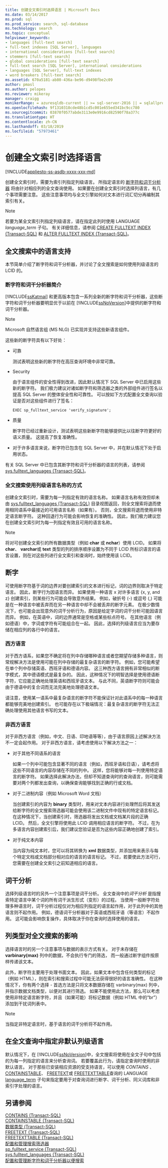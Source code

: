 ```yaml
---
title: 创建全文索引时选择语言 | Microsoft Docs
ms.date: 03/14/2017
ms.prod: sql
ms.prod_service: search, sql-database
ms.technology: search
ms.topic: conceptual
helpviewer_keywords:
- languages [full-text search]
- full-text indexes [SQL Server], languages
- international considerations [full-text search]
- stemmers [full-text search]
- global considerations [full-text search]
- full-text search [SQL Server], international considerations
- languages [SQL Server], full-text indexes
- word breakers [full-text search]
ms.assetid: 670a5181-ab80-436a-be96-d9498fbe2c09
author: pmasl
ms.author: pelopes
ms.reviewer: mikeray
manager: craigg
monikerRange: = azuresqldb-current || >= sql-server-2016 || = sqlallproducts-allversions
ms.openlocfilehash: 9f1310318cde48b1cd5c001e655ed341bc9cc780
ms.sourcegitcommit: 03870f0577abde3113e0e9916cd82590f78a377c
ms.translationtype: HT
ms.contentlocale: zh-CN
ms.lasthandoff: 03/18/2019
ms.locfileid: "57973461"
---
```

# <a name="choose-a-language-when-creating-a-full-text-index"></a>创建全文索引时选择语言

[!INCLUDE[appliesto-ss-asdb-xxxx-xxx-md](../../includes/appliesto-ss-asdb-xxxx-xxx-md.md)]

  创建全文索引时，需要为索引列指定列级语言。 所指定语言的 [断字符和词干分析器](../../relational-databases/search/configure-and-manage-word-breakers-and-stemmers-for-search.md) 将由针对相应列的全文查询使用。 如果要在创建全文索引时选择列语言，有几个事项需要注意。 这些注意事项均与全文引擎如何对文本进行词汇切分再编制其索引有关。  
  
> [!NOTE]  
>  若要为某全文索引列指定列级语言，请在指定此列时使用 LANGUAGE *language_term* 子句。 有关详细信息，请参阅 [CREATE FULLTEXT INDEX (Transact-SQL)](../../t-sql/statements/create-fulltext-index-transact-sql.md) 和 [ALTER FULLTEXT INDEX (Transact-SQL)](../../t-sql/statements/alter-fulltext-index-transact-sql.md)。  
  
##  <a name="langsupp"></a> 全文搜索中的语言支持  
 本节简单介绍了断字符和词干分析器，并讨论了全文搜索是如何使用列级语言的 LCID 的。  
  
### <a name="introduction-to-word-breakers-and-stemmers"></a>断字符和词干分析器简介  
 [!INCLUDE[ssKatmai](../../includes/sskatmai-md.md)] 和更高版本包含一系列全新的断字符和词干分析器，这些断字符和词干分析器要明显优于以前在 [!INCLUDE[ssNoVersion](../../includes/ssnoversion-md.md)]中提供的断字符和词干分析器。  
  
> [!NOTE]  
>  Microsoft 自然语言组 (MS NLG) 已实现并支持这些新语言组件。  
  
 这些新的断字符具有以下好处：  
  
-   可靠  
  
     测试表明这些新的断字符在高压查询环境中非常可靠。  
  
-   Security  
  
     由于语言组件的安全性得到改进，因此默认情况下 SQL Server 中已启用这些新的断字符。 我们极力建议对诸如断字符和筛选器之类的外部组件进行签名以提高 SQL Server 的整体安全性和可靠性。 可以按如下方式配置全文查询以验证是否对这些组件进行了签名：  
  
    ```  
    EXEC sp_fulltext_service 'verify_signature';  
    ```  
  
-   质量  
  
     断字符已经过重新设计，测试表明这些新断字符能够提供比以往断字符更好的语义质量。 这提高了恢复准确性。  
  
-   对于许多语言来说，断字符已包含在 SQL Server 中，并在默认情况下处于启用状态。  
  
 有关 SQL Server 中已包含其断字符和词干分析器的语言的列表，请参阅 [sys.fulltext_languages (Transact-SQL)](../../relational-databases/system-catalog-views/sys-fulltext-languages-transact-sql.md)。  
  
  
### <a name="how-full-text-search-uses-the-name-of-the-column-level-language"></a>全文搜索使用列级语言名称的方式  
 创建全文索引时，需要为每一列指定有效的语言名称。 如果语言名称有效但却未由 [sys.fulltext_languages (Transact-SQL)](../../relational-databases/system-catalog-views/sys-fulltext-languages-transact-sql.md) 目录视图返回，则全文搜索将退而使用相同语系中最接近的可用语言名称（如果有）。 否则，全文搜索将退而使用非特定语言断字符。 这种回退行为可能会影响恢复的准确性。 因此，我们极力建议您在创建全文索引时为每一列指定有效且可用的语言名称。  
  
> [!NOTE]  
>  将对可创建全文索引的所有数据类型（例如 **char** 或 **nchar**）使用 LCID。 如果将 **char**、 **varchar**或 **text** 类型的列的排序顺序设置为不同于 LCID 所标识语言的语言设置，则在对这些列进行全文索引和查询时，始终使用该 LCID。  
  
  
##  <a name="breaking"></a> 断字  
 可使用断字符基于词的边界对要创建索引的文本进行标记，词的边界则取决于特定语言。 因此，断字行为因语言而异。 如果使用一种语言 x 对许多语言 {x, y, and z} 创建索引，则某些行为可能会导致意外结果。 例如，破折号 (-) 或逗号 (,) 可能是在一种语言中被丢弃而在另一种语言中却不会被丢弃的断字元素。 在极少数情况下，也可能会出现意外的词干分析行为，原因是给定字词的词干分析可能因语言而异。 例如，在英语中，词的边界通常是空格或某些标点符号。 在其他语言（例如德语）中，字词或字符有可能组合在一起。 因此，选择的列级语言应当为要存储在相应列的各行中的语言。  
  
### <a name="western-languages"></a>西方语言  
 对于西方语系，如果您不确定将在列中存储哪种语言或者您期望存储多种语言，则常规解决方法是使用可能在列中存储的最复杂语言的断字符。 例如，您可能希望在单个列中存储英语、西班牙语和德语内容。 这三种西方语言拥有非常相似的断字模式，其中德语模式是最复杂的。 因此，这种情况下的明智选择是使用德语断字符，它应能正确地处理英语和西班牙语文本。 与此不同，英语断字符则可能会由于德语中的复合词而无法完美地处理德语文本。  
  
 请注意，使用某一语系中最复杂语言的断字符不能保证针对此语系中的每一种语言都能够完美地创建索引。 也可能存在以下极端情况：最复杂语言的断字符无法正确处理使用其他语言书写的文本。  
  
  
### <a name="non-western-languages"></a>非西方语言  
 对于非西方语言（例如，中文、日语、印地语等等），由于语言原因上述解决方法不一定会起作用。 对于非西方语言，请考虑使用以下解决方法之一：  
  
-   对于其他不同语系的语言  
  
     如果一个列中可能包含显著不同的语言（例如，西班牙语和日语），请考虑将这些不同语言的内容存储在不同的列中。 这样，您将能够对每一列使用特定语言的断字符。 如果选择此解决办法，但却不知道查询时的查询语言，则可能需要对两个列都发出查询，以确保查询能够找到正确的行或文档。  
  
-   对于二进制内容（例如 Microsoft Word 文档）  
  
     当创建索引的内容为 **binary** 类型时，用来对文本内容进行处理然后将其发送给断字符的全文搜索筛选器可能会使用该二进制文件中现有的特定语言标记。 在这种情况下，当创建索引时，筛选器将发出文档或文档某片段的正确 LCID。 然后，全文引擎将使用此 LCID 调用相应语言的断字符。 不过，在为多语言内容创建索引后，我们建议您验证是否为这些内容正确地创建了索引。  
  
-   对于纯文本内容  
  
     当内容为纯文本时，您可以将其转换为 **xml** 数据类型，并添加用来表示与每个特定文档或文档部分相对应的语言的语言标记。 不过，若要使此方法可行，您需要在创建全文索引之前知道相应的语言。  
  
  
##  <a name="stemming"></a> 词干分析  
 选择列级语言时的另外一个注意事项是词干分析。 全文查询中的*词干分析* 是指搜索特定语言中某个词的所有词干派生形式（变形）的过程。 当使用一般断字符处理多种语言时，词干分析过程仅对为相应列指定的语言起作用，对于此列中的其他语言则不起作用。 例如，德语词干分析器对于英语或西班牙语（等语言）不起作用。 这可能会影响恢复操作，具体取决于你在查询时选择使用的语言。  
  
  
##  <a name="type"></a> 列类型对全文搜索的影响  
 选择语言时的另一个注意事项与数据的表示方式有关。 对于未存储在 **varbinary(max)** 列中的数据，不会执行专门的筛选， 而一般通过断字组件按原样传递该文本。  
  
 此外，断字符主要用于处理书面文本。 因此，如果文本中包含任何类型的标记（例如 HTML），则在索引和搜索过程中可能无法获得很好的语言准确性。 在这种情况下，你有两个选择 - 首选方法是只将文本数据存储在 varbinary(max) 列中，并指示数据文档类型，以便对其进行筛选。 如果不能使用此方法，那么可以考虑使用非特定语言断字符，并且（如果可能）将标记数据（例如 HTML 中的“br”）添加到干扰词列表中。  
  
> [!NOTE]  
>  当指定非特定语言时，基于语言的词干分析将不起作用。  
  
  
##  <a name="nondef"></a> 在全文查询中指定非默认列级语言  
 默认情况下，在 [!INCLUDE[ssNoVersion](../../includes/ssnoversion-md.md)]中，全文搜索将使用在全文子句中包括的为每一列指定的语言来分析查询词。 若要覆盖此行为，请指定查询时使用的非默认语言。 对于那些已安装相应资源的受支持语言，可以使用 *CONTAINS* 、 [CONTAINSTABLE](../../t-sql/queries/contains-transact-sql.md)、 [FREETEXT](../../relational-databases/system-functions/containstable-transact-sql.md)或 [FREETEXTTABLE](../../t-sql/queries/freetext-transact-sql.md)查询的 LANGUAGE [language_term](../../relational-databases/system-functions/freetexttable-transact-sql.md) 子句来指定要用于对查询词进行断字、词干分析、同义词库和非索引字处理的语言。  
  
  
## <a name="see-also"></a>另请参阅  
 [CONTAINS (Transact-SQL)](../../t-sql/queries/contains-transact-sql.md)   
 [CONTAINSTABLE (Transact-SQL)](../../relational-databases/system-functions/containstable-transact-sql.md)   
 [数据类型 (Transact-SQL)](../../t-sql/data-types/data-types-transact-sql.md)   
 [FREETEXT (Transact-SQL)](../../t-sql/queries/freetext-transact-sql.md)   
 [FREETEXTTABLE (Transact-SQL)](../../relational-databases/system-functions/freetexttable-transact-sql.md)   
 [配置和管理搜索筛选器](../../relational-databases/search/configure-and-manage-filters-for-search.md)   
 [sp_fulltext_service (Transact-SQL)](../../relational-databases/system-stored-procedures/sp-fulltext-service-transact-sql.md)   
 [sys.fulltext_languages (Transact-SQL)](../../relational-databases/system-catalog-views/sys-fulltext-languages-transact-sql.md)   
 [配置和管理断字符和词干分析器以便搜索](../../relational-databases/search/configure-and-manage-word-breakers-and-stemmers-for-search.md)  
  
  
